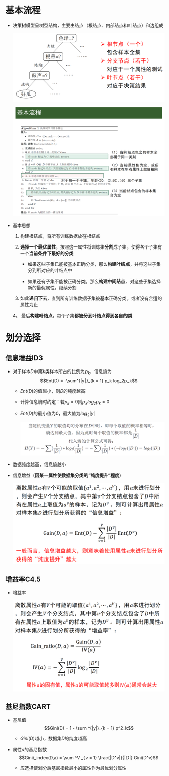 # 基本流程
* 决策树模型呈树型结构，主要由结点（根结点、内部结点和叶结点）和边组成

    ![Alt text](image-690.png)

    ![Alt text](image-924.png)

* 基本思想
    1. 构建根结点，将所有训练数据放在根结点

    2. **选择一个最优属性**，按照这一属性将训练集**分割**成子集，使得各个子集有一个**当前条件下最好的分类**
        * 如果这些子集已能被基本正确分类，那么**构建叶结点**，并将这些子集分到所对应的叶结点中

        * 如果还有子集不能被正确分类，那么**构建中间结点**，对这些子集选择新的最优属性，继续分割

    3. 如此**递归下去**，直到所有训练数据子集被基本正确分类，或者没有合适的属性为止

    4。 最后**构建叶结点**，每个子集**都被分到叶结点得到各自的类**
# 划分选择

## 信息增益ID3
* 对于样本$D$中第$k$类样本所占的比例为$p_k$，信息熵为
    $$Ent(D) = -\sum^{|y|}_{k = 1} p_k log_2p_k$$

    * $Ent(D)$的值越小，则$D$的纯度越高
    
    * 计算信息熵时约定：若$p_k = 0$则$p_k log_2p_k = 0$

    * $Ent(D)$的最小值为0，最大值为$log_2|y|$

        ![Alt text](image-691.png)

* 数据纯度越高，信息熵越小

* 信息增益（**因某一属性使数据集分类的“纯度提升”程度**）
    
    ![Alt text](image-692.png)

## 增益率C4.5
* 增益率

    ![Alt text](image-693.png)

## 基尼指数CART
* 基尼值
    $$Gini(D) = 1 - \sum ^{|y|}_{k = 1} p^2_k$$

    * $Gini(D)$越小，数据集$D$的纯度越高

* 属性$a$的基尼指数
    $$Gini\_index(D,a) = \sum ^V _{v = 1} \frac{|D^v|}{|D|} Gini(D^v)$$

    * 应选择使划分后基尼指数最小的属性作为最优划分属性
    